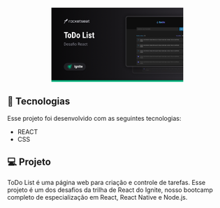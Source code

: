 <p align="center">
  <img alt="Preview do projeto desenvolvido." src=".github/preview.png" width="60%">
</p>

## 🚀 Tecnologias

Esse projeto foi desenvolvido com as seguintes tecnologias:

- REACT
- CSS

## 💻 Projeto

ToDo List é uma página web para criação e controle de tarefas. Esse projeto é um dos desafios da trilha de React do Ignite, nosso bootcamp completo de especialização em React, React Native e Node.js.
